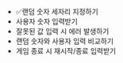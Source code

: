 -   ✅랜덤 숫자 세자리 지정하기
-   사용자 숫자 입력받기
-   잘못된 값 입력 시 에러 발생하기
-   랜덤 숫자와 사용자 입력 비교하기
-   게임 종료 시 재시작/종료 입력받기

